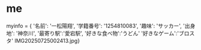 # me
myinfo = {
    '名前': '一松陽翔',
    '学籍番号': '1254810083',
    '趣味': 'サッカー',
    '出身地': '神奈川',
    '最寄り駅':'愛宕駅',
    '好きな食べ物':'うどん'
    '好きなゲーム':'ブロスタ'
    IMG20250725002413.jpg}
